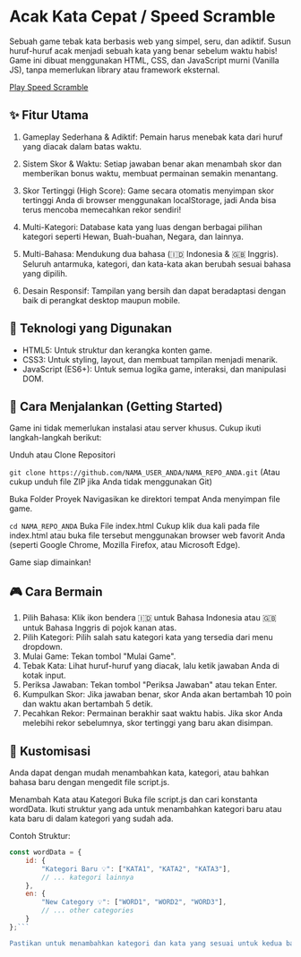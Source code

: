 # Acak Kata Cepat / Speed Scramble
Sebuah game tebak kata berbasis web yang simpel, seru, dan adiktif. Susun huruf-huruf acak menjadi sebuah kata yang benar sebelum waktu habis! Game ini dibuat menggunakan HTML, CSS, dan JavaScript murni (Vanilla JS), tanpa memerlukan library atau framework eksternal.

[Play Speed Scramble](https://word-game-gray-ten.vercel.app/)

## ✨ Fitur Utama
1. Gameplay Sederhana & Adiktif: Pemain harus menebak kata dari huruf yang diacak dalam batas waktu.
2. Sistem Skor & Waktu: Setiap jawaban benar akan menambah skor dan memberikan bonus waktu, membuat permainan semakin menantang.
3. Skor Tertinggi (High Score): Game secara otomatis menyimpan skor tertinggi Anda di browser menggunakan localStorage, jadi Anda bisa terus mencoba memecahkan rekor sendiri!

4. Multi-Kategori: Database kata yang luas dengan berbagai pilihan kategori seperti Hewan, Buah-buahan, Negara, dan lainnya.

5. Multi-Bahasa: Mendukung dua bahasa (🇮🇩 Indonesia & 🇬🇧 Inggris). Seluruh antarmuka, kategori, dan kata-kata akan berubah sesuai bahasa yang dipilih.

6. Desain Responsif: Tampilan yang bersih dan dapat beradaptasi dengan baik di perangkat desktop maupun mobile.

## 🚀 Teknologi yang Digunakan
- HTML5: Untuk struktur dan kerangka konten game.
- CSS3: Untuk styling, layout, dan membuat tampilan menjadi menarik.
- JavaScript (ES6+): Untuk semua logika game, interaksi, dan manipulasi DOM.

## 🏁 Cara Menjalankan (Getting Started)
Game ini tidak memerlukan instalasi atau server khusus. Cukup ikuti langkah-langkah berikut:

Unduh atau Clone Repositori

```git clone https://github.com/NAMA_USER_ANDA/NAMA_REPO_ANDA.git```
(Atau cukup unduh file ZIP jika Anda tidak menggunakan Git)

Buka Folder Proyek
Navigasikan ke direktori tempat Anda menyimpan file game.

```cd NAMA_REPO_ANDA```
Buka File index.html
Cukup klik dua kali pada file index.html atau buka file tersebut menggunakan browser web favorit Anda (seperti Google Chrome, Mozilla Firefox, atau Microsoft Edge).

Game siap dimainkan!

## 🎮 Cara Bermain
1. Pilih Bahasa: Klik ikon bendera 🇮🇩 untuk Bahasa Indonesia atau 🇬🇧 untuk Bahasa Inggris di pojok kanan atas.
2. Pilih Kategori: Pilih salah satu kategori kata yang tersedia dari menu dropdown.
3. Mulai Game: Tekan tombol "Mulai Game".
4. Tebak Kata: Lihat huruf-huruf yang diacak, lalu ketik jawaban Anda di kotak input.
5. Periksa Jawaban: Tekan tombol "Periksa Jawaban" atau tekan Enter.
6. Kumpulkan Skor: Jika jawaban benar, skor Anda akan bertambah 10 poin dan waktu akan bertambah 5 detik.
7. Pecahkan Rekor: Permainan berakhir saat waktu habis. Jika skor Anda melebihi rekor sebelumnya, skor tertinggi yang baru akan disimpan.

## 🔧 Kustomisasi
Anda dapat dengan mudah menambahkan kata, kategori, atau bahkan bahasa baru dengan mengedit file script.js.

Menambah Kata atau Kategori
Buka file script.js dan cari konstanta wordData. Ikuti struktur yang ada untuk menambahkan kategori baru atau kata baru di dalam kategori yang sudah ada.

Contoh Struktur:
```JavaScript
const wordData = {
    id: {
        "Kategori Baru 💡": ["KATA1", "KATA2", "KATA3"],
        // ... kategori lainnya
    },
    en: {
        "New Category 💡": ["WORD1", "WORD2", "WORD3"],
        // ... other categories
    }
};```

Pastikan untuk menambahkan kategori dan kata yang sesuai untuk kedua bahasa (id dan en).